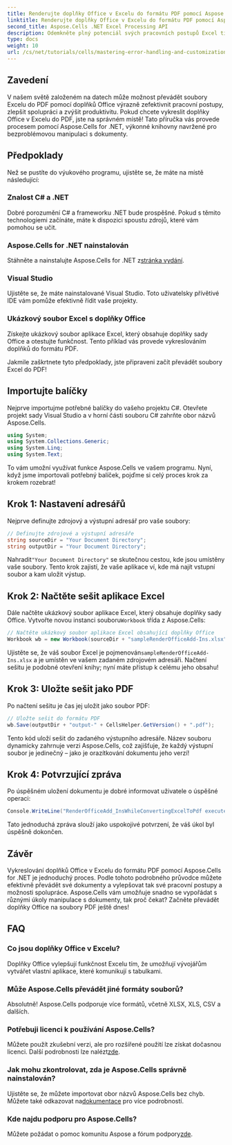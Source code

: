 ```yaml
---
title: Renderujte doplňky Office v Excelu do formátu PDF pomocí Aspose.Cells
linktitle: Renderujte doplňky Office v Excelu do formátu PDF pomocí Aspose.Cells
second_title: Aspose.Cells .NET Excel Processing API
description: Odemkněte plný potenciál svých pracovních postupů Excel tím, že se naučíte bezproblémově převádět soubory Excelu obsahující doplňky Office do formátu PDF pomocí Aspose.Cells for .NET. Tento komplexní průvodce poskytuje postup krok za krokem.
type: docs
weight: 10
url: /cs/net/tutorials/cells/mastering-error-handling-and-customization/render-office-add-ins-in-excel-to-pdf-format/
---
```

## Zavedení

V našem světě založeném na datech může možnost převádět soubory Excelu do PDF pomocí doplňků Office výrazně zefektivnit pracovní postupy, zlepšit spolupráci a zvýšit produktivitu. Pokud chcete vykreslit doplňky Office v Excelu do PDF, jste na správném místě! Tato příručka vás provede procesem pomocí Aspose.Cells for .NET, výkonné knihovny navržené pro bezproblémovou manipulaci s dokumenty.

## Předpoklady

Než se pustíte do výukového programu, ujistěte se, že máte na místě následující:

### Znalost C# a .NET
Dobré porozumění C# a frameworku .NET bude prospěšné. Pokud s těmito technologiemi začínáte, máte k dispozici spoustu zdrojů, které vám pomohou se učit.

### Aspose.Cells for .NET nainstalován
 Stáhněte a nainstalujte Aspose.Cells for .NET z[stránka vydání](https://releases.aspose.com/cells/net/).

### Visual Studio
Ujistěte se, že máte nainstalované Visual Studio. Toto uživatelsky přívětivé IDE vám pomůže efektivně řídit vaše projekty.

### Ukázkový soubor Excel s doplňky Office
Získejte ukázkový soubor aplikace Excel, který obsahuje doplňky sady Office a otestujte funkčnost. Tento příklad vás provede vykreslováním doplňků do formátu PDF.

Jakmile zaškrtnete tyto předpoklady, jste připraveni začít převádět soubory Excel do PDF!

## Importujte balíčky
Nejprve importujme potřebné balíčky do vašeho projektu C#. Otevřete projekt sady Visual Studio a v horní části souboru C# zahrňte obor názvů Aspose.Cells.

```csharp
using System;
using System.Collections.Generic;
using System.Linq;
using System.Text;
```
To vám umožní využívat funkce Aspose.Cells ve vašem programu. Nyní, když jsme importovali potřebný balíček, pojďme si celý proces krok za krokem rozebrat!

## Krok 1: Nastavení adresářů

Nejprve definujte zdrojový a výstupní adresář pro vaše soubory:

```csharp
// Definujte zdrojové a výstupní adresáře
string sourceDir = "Your Document Directory";
string outputDir = "Your Document Directory";
```

 Nahradit`"Your Document Directory"` se skutečnou cestou, kde jsou umístěny vaše soubory. Tento krok zajistí, že vaše aplikace ví, kde má najít vstupní soubor a kam uložit výstup.

## Krok 2: Načtěte sešit aplikace Excel

 Dále načtěte ukázkový soubor aplikace Excel, který obsahuje doplňky sady Office. Vytvořte novou instanci souboru`Workbook` třída z Aspose.Cells:

```csharp
// Načtěte ukázkový soubor aplikace Excel obsahující doplňky Office
Workbook wb = new Workbook(sourceDir + "sampleRenderOfficeAdd-Ins.xlsx");
```

 Ujistěte se, že váš soubor Excel je pojmenován`sampleRenderOfficeAdd-Ins.xlsx` a je umístěn ve vašem zadaném zdrojovém adresáři. Načtení sešitu je podobné otevření knihy; nyní máte přístup k celému jeho obsahu!

## Krok 3: Uložte sešit jako PDF

Po načtení sešitu je čas jej uložit jako soubor PDF:

```csharp
// Uložte sešit do formátu PDF
wb.Save(outputDir + "output-" + CellsHelper.GetVersion() + ".pdf");
```

Tento kód uloží sešit do zadaného výstupního adresáře. Název souboru dynamicky zahrnuje verzi Aspose.Cells, což zajišťuje, že každý výstupní soubor je jedinečný – jako je orazítkování dokumentu jeho verzí!

## Krok 4: Potvrzující zpráva

Po úspěšném uložení dokumentu je dobré informovat uživatele o úspěšné operaci:

```csharp
Console.WriteLine("RenderOfficeAdd_InsWhileConvertingExcelToPdf executed successfully.");
```

Tato jednoduchá zpráva slouží jako uspokojivé potvrzení, že váš úkol byl úspěšně dokončen.

## Závěr

Vykreslování doplňků Office v Excelu do formátu PDF pomocí Aspose.Cells for .NET je jednoduchý proces. Podle tohoto podrobného průvodce můžete efektivně převádět své dokumenty a vylepšovat tak své pracovní postupy a možnosti spolupráce. Aspose.Cells vám umožňuje snadno se vypořádat s různými úkoly manipulace s dokumenty, tak proč čekat? Začněte převádět doplňky Office na soubory PDF ještě dnes!

## FAQ

### Co jsou doplňky Office v Excelu?
Doplňky Office vylepšují funkčnost Excelu tím, že umožňují vývojářům vytvářet vlastní aplikace, které komunikují s tabulkami.

### Může Aspose.Cells převádět jiné formáty souborů?
Absolutně! Aspose.Cells podporuje více formátů, včetně XLSX, XLS, CSV a dalších.

### Potřebuji licenci k používání Aspose.Cells?
Můžete použít zkušební verzi, ale pro rozšířené použití lze získat dočasnou licenci. Další podrobnosti lze nalézt[zde](https://purchase.aspose.com/temporary-license/).

### Jak mohu zkontrolovat, zda je Aspose.Cells správně nainstalován?
 Ujistěte se, že můžete importovat obor názvů Aspose.Cells bez chyb. Můžete také odkazovat na[dokumentace](https://reference.aspose.com/cells/net/) pro více podrobností.

### Kde najdu podporu pro Aspose.Cells?
 Můžete požádat o pomoc komunitu Aspose a fórum podpory[zde](https://forum.aspose.com/c/cells/9).